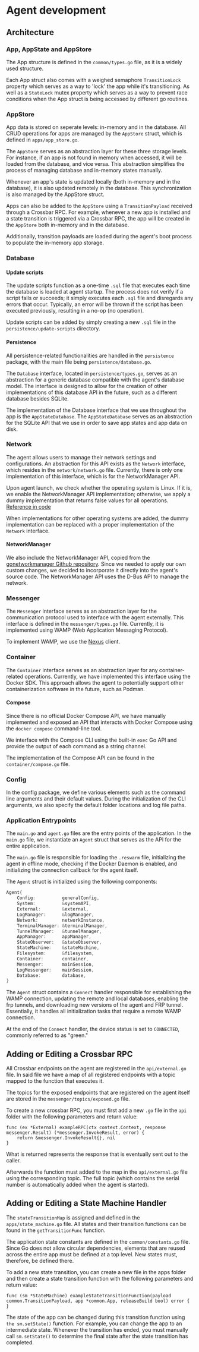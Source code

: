 # Agent development

## Architecture

### App, AppState and AppStore

The App structure is defined in the `common/types.go` file, as it is a widely used structure.

Each App struct also comes with a weighed semaphore `TransitionLock` property which serves as a way to 'lock' the app while it's transitioning. As well as a `StateLock` mutex property which serves as a way to prevent race conditions when the App struct is being accessed by different go routines.

### AppStore

App data is stored on seperate levels: in-memory and in the database. All CRUD operations for apps are managed by the `AppStore` struct, which is defined in `apps/app_store.go`.

The `AppStore` serves as an abstraction layer for these three storage levels. For instance, if an app is not found in memory when accessed, it will be loaded from the database, and vice versa. This abstraction simplifies the process of managing database and in-memory states manually.

Whenever an app's state is updated locally (both in-memory and in the database), it is also updated remotely in the database. This synchronization is also managed by the AppStore struct.

Apps can also be added to the `AppStore` using a `TransitionPayload` received through a Crossbar RPC. For example, whenever a new app is installed and a state transition is triggered via a Crossbar RPC, the app will be created in the `AppStore` both in-memory and in the database.

Additionally, transition payloads are loaded during the agent's boot process to populate the in-memory app storage.

### Database

#### Update scripts

The update scripts function as a one-time `.sql` file that executes each time the database is loaded at agent startup. The process does not verify if a script fails or succeeds; it simply executes each `.sql` file and disregards any errors that occur. Typically, an error will be thrown if the script has been executed previously, resulting in a no-op (no operation).

Update scripts can be added by simply creating a new `.sql` file in the `persistence/update-scripts` directory.

#### Persistence

All persistence-related functionalities are handled in the `persistence` package, with the main file being `persistence/database.go`.

The `Database` interface, located in `persistence/types.go`, serves as an abstraction for a generic database compatible with the agent's database model. The interface is designed to allow for the creation of other implementations of this database API in the future, such as a different database besides SQLite.

The implementation of the Database interface that we use throughout the app is the `AppStateDatabase`. The `AppStateDatabase` serves as an abstraction for the SQLite API that we use in order to save app states and app data on disk.

### Network

The agent allows users to manage their network settings and configurations. An abstraction for this API exists as the `Network` interface, which resides in the `network/network.go` file. Currently, there is only one implementation of this interface, which is for the NetworkManager API.

Upon agent launch, we check whether the operating system is Linux. If it is, we enable the NetworkManager API implementation; otherwise, we apply a dummy implementation that returns false values for all operations. [Reference in code](https://github.com/RecordEvolution/DeviceManagementAgent/blob/master/src/agent.go#L208)

When implementations for other operating systems are added, the dummy implementation can be replaced with a proper implementation of the `Network` interface.

#### NetworkManager

We also include the NetworkManager API, copied from the [gonetworkmanager Github repository](https://github.com/Wifx/gonetworkmanager). Since we needed to apply our own custom changes, we decided to incorporate it directly into the agent's source code. The NetworkManager API uses the D-Bus API to manage the network.

### Messenger

The `Messenger` interface serves as an abstraction layer for the communication protocol used to interface with the agent externally. This interface is defined in the `messenger/types.go` file. Currently, it is implemented using WAMP (Web Application Messaging Protocol).

To implement WAMP, we use the [Nexus](https://github.com/gammazero/nexus) client.

### Container

The `Container` interface serves as an abstraction layer for any container-related operations. Currently, we have implemented this interface using the Docker SDK. This approach allows the agent to potentially support other containerization software in the future, such as Podman.

#### Compose

Since there is no official Docker Compose API, we have manually implemented and exposed an API that interacts with Docker Compose using the `docker compose` command-line tool. 

We interface with the Compose CLI using the built-in `exec` Go API and provide the output of each command as a string channel.

The implementation of the Compose API can be found in the `container/compose.go` file.

### Config

In the config package, we define various elements such as the command line arguments and their default values. During the initialization of the CLI arguments, we also specify the default folder locations and log file paths.

### Application Entrypoints

The `main.go` and `agent.go` files are the entry points of the application. In the `main.go` file, we instantiate an `Agent` struct that serves as the API for the entire application.

The `main.go` file is responsible for loading the `.reswarm` file, initializing the agent in offline mode, checking if the Docker Daemon is enabled, and initializing the connection callback for the agent itself.

The `Agent` struct is initialized using the following components:

```go
Agent{
    Config:          generalConfig,
    System:          &systemAPI,
    External:        &external,
    LogManager:      &logManager,
    Network:         networkInstance,
    TerminalManager: &terminalManager,
    TunnelManager:   &tunnelManager,
    AppManager:      appManager,
    StateObserver:   &stateObserver,
    StateMachine:    &stateMachine,
    Filesystem:      &filesystem,
    Container:       container,
    Messenger:       mainSession,
    LogMessenger:    mainSession,
    Database:        database,
}
```

The `Agent` struct contains a `Connect` handler responsible for establishing the WAMP connection, updating the remote and local databases, enabling the frp tunnels, and downloading new versions of the agent and FRP tunnel. Essentially, it handles all initialization tasks that require a remote WAMP connection. 

At the end of the `Connect` handler, the device status is set to `CONNECTED`, commonly referred to as "green."


## Adding or Editing a Crossbar RPC

All Crossbar endpoints on the agent are registered in the `api/external.go` file. In said file we have a map of all registered endpoints with a topic mapped to the function that executes it.

The topics for the exposed endpoints that are registered on the agent itself are stored in the `messenger/topics/exposed.go` file.

To create a new crossbar RPC, you must first add a new `.go` file in the `api` folder with the following parameters and return value:

```
func (ex *External) exampleRPC(ctx context.Context, response messenger.Result) (*messenger.InvokeResult, error) {
	return &messenger.InvokeResult{}, nil
}
```

What is returned represents the response that is eventually sent out to the caller.

Afterwards the function must added to the map in the `api/external.go` file using the corresponding topic. The full topic (which contains the serial number is automatically added when the agent is started).

## Adding or Editing a State Machine Handler

The `stateTransitionMap` is assigned and defined in the `apps/state_machine.go` file. All states and their transition functions can be found in the `getTransitionFunc` function.

The application state constants are defined in the `common/constants.go` file. Since Go does not allow circular dependencies, elements that are reused across the entire app must be defined at a top level. New states must, therefore, be defined there.

To add a new state transition, you can create a new file in the apps folder and then create a state transition function with the following parameters and return value:

```
func (sm *StateMachine) exampleStateTransitionFunction(payload common.TransitionPayload, app *common.App, releaseBuild bool) error {
}
```

The state of the app can be changed during this transition function using `the sm.setState()` function. For example, you can change the app to an intermediate state. Whenever the transition has ended, you must manually call `sm.setState()` to determine the final state after the state transition has completed.